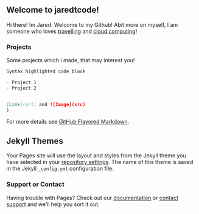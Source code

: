 ## Welcome to jaredtcode!

Hi there! Im Jared. Welcome to my Github! Abit more on myself, I am someone who loves [travelling](https://www.youtube.com/watch?v=7lvXbfNBIQg) and [cloud computing](https://www.youtube.com/watch?v=dH0yz-Osy54)!

### Projects

Some projects which i made, that may interest you!

```markdown
Syntax highlighted code block

- Project 1
- Project 2


[Link](url) and ![Image](src)
)
```

For more details see [GitHub Flavored Markdown](https://guides.github.com/features/mastering-markdown/).

## Jekyll Themes

Your Pages site will use the layout and styles from the Jekyll theme you have selected in your [repository settings](https://github.com/jaredtcode/jaredtcode.github.io/settings/pages). The name of this theme is saved in the Jekyll `_config.yml` configuration file.

### Support or Contact

Having trouble with Pages? Check out our [documentation](https://docs.github.com/categories/github-pages-basics/) or [contact support](https://support.github.com/contact) and we’ll help you sort it out.
